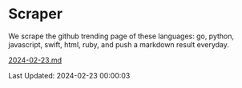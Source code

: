 # Scraper

We scrape the github trending page of these languages: go, python, javascript, swift, html, ruby, and push a markdown result everyday.

[2024-02-23.md](https://github.com/henson/Scraper/blob/master/2024-02-23.md)

Last Updated: 2024-02-23 00:00:03